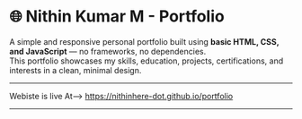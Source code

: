 # 🌐 Nithin Kumar M - Portfolio

A simple and responsive personal portfolio built using **basic HTML, CSS, and JavaScript** — no frameworks, no dependencies.  
This portfolio showcases my skills, education, projects, certifications, and interests in a clean, minimal design.

---
Webiste is live At-->
https://nithinhere-dot.github.io/portfolio

---
